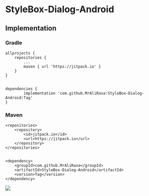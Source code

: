 # StyleBox-Dialog-Android


## Implementation 

### Gradle
	allprojects {
		repositories {
			...
			maven { url 'https://jitpack.io' }
		}
	}
  
  
  	dependencies {
	        implementation 'com.github.MrAliRaxa:StyleBox-Dialog-Android:Tag'
	}
### Maven

	<repositories>
		<repository>
		    <id>jitpack.io</id>
		    <url>https://jitpack.io</url>
		</repository>
	</repositories>
	
	
	<dependency>
	    <groupId>com.github.MrAliRaxa</groupId>
	    <artifactId>StyleBox-Dialog-Android</artifactId>
	    <version>Tag</version>
	</dependency>
[![](https://jitpack.io/v/MrAliRaxa/StyleBox-Dialog-Android.svg)](https://jitpack.io/#MrAliRaxa/StyleBox-Dialog-Android)
